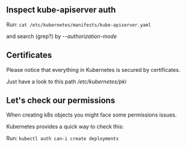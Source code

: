 ## Inspect kube-apiserver auth

Run: `cat /etc/kubernetes/manifests/kube-apiserver.yaml`

and search (grep?) by _--authorization-mode_

## Certificates

Please notice that everything in Kubernetes is secured by certificates.

Just have a look to this path _/etc/kubernetes/pki_

## Let's check our permissions

When creating k8s objects you might face some permissions issues.

Kubernetes provides a quick way to check this:

Run: `kubectl auth can-i create deployments`

